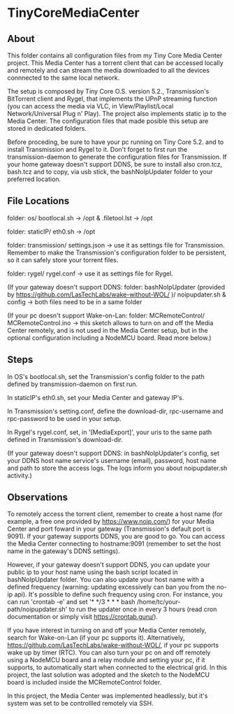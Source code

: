 # TinyCoreMediaCenter

## About

This folder contains all configuration files from my Tiny Core Media Center project. This Media Center has a torrent client that can be accessed locally and remotely and can stream the media downloaded to all the devices connnected to the same local network.

The setup is composed by Tiny Core O.S. version 5.2., Transmission's BitTorrent client and Rygel, that implements the UPnP streaming function (you can access the media via VLC, in View/Playlist/Local Network/Universal Plug n' Play). The project also implements static ip to the Media Center. The configuration files that made posible this setup are stored in dedicated folders.

Before proceding, be sure to have your pc running on Tiny Core 5.2. and to install Transmission and Rygel to it. Don't forget to first run the transmission-daemon to generate the configuration files for Transmission. If your home gateway doesn't support DDNS, be sure to install also cron.tcz, bash.tcz and to copy, via usb stick, the bashNoIpUpdater folder to your preferred location.

## File Locations

folder: os/
	bootlocal.sh -> /opt &
	.filetool.lst -> /opt

folder: staticIP/
	eth0.sh -> /opt

folder: transmission/
	settings.json -> use it as settings file for Transmission. Remember to make the Transmission's configuration folder to be persistent, so it can safely store your torrent files.

folder: rygel/
	rygel.conf -> use it as settings file for Rygel.

(If your gateway doesn't support DDNS: folder: bashNoIpUpdater (provided by https://github.com/LasTechLabs/wake-without-WOL/ )/
	noipupdater.sh &
	config -> both files need to be in a same folder
	
(If your pc doesn't support Wake-on-Lan: folder: MCRemoteControl/
	MCRemoteControl.ino -> this sketch allows to turn on and off the Media Center remotely, and is not used in the Media Center setup, but in the optional configuration including a NodeMCU board. Read more below.)


## Steps

In OS's bootlocal.sh, set the Transmission's config folder to the path defined by transmission-daemon on first run.

In staticIP's eth0.sh, set your Media Center and gateway IP's.

In Transmission's setting.conf, define the download-dir, rpc-username and rpc-password to be used in your setup.

In Rygel's rygel.conf, set, in '[MediaExport]', your uris to the same path defined in Transmission's download-dir.

(If your gateway doesn't support DDNS: in bashNoIpUpdater's config, set your DDNS host name service's username (email), password, host name and path to store the access logs. The logs inform you about noipupdater.sh activity.)

## Observations

To remotely access the torrent client, remember to create a host name (for example, a free one provided by https://www.noip.com/) for your Media Center and port foward in your gateway (Transmission's default port is 9091). If your gateway supports DDNS, you are good to go. You can access the Media Center connecting to hostname:9091 (remember to set the host name in the gateway's DDNS settings).

However, if your gateway doesn't support DDNS, you can update your public ip to your host name using the bash script located in bashNoIpUpdater folder. You can also update your host name with a defined frequency (warning: updating excessively can ban you from the no-ip api). It's possible to define such frequency using cron.
For instance, you can run 'crontab -e' and set '* */3 * * * bash /home/tc/your-path/noipupdater.sh' to run the updater once in every 3 hours (read cron documentation or simply visit https://crontab.guru/).

If you have interest in turning on and off your Media Center remotely, search for Wake-on-Lan (if your pc supports it). Alternatively, https://github.com/LasTechLabs/wake-without-WOL/, if your pc supports wake up by timer (RTC). You can also turn your pc on and off remotely using a NodeMCU board and a relay module and setting your pc, if it supports, to automatically start when connected to the electrical grid. In this project, the last solution was adopted and the sketch to the NodeMCU board is included inside the MCRemoteControl folder.

In this project, the Media Center was implemented headlessly, but it's system was set to be controllled remotely via SSH.
